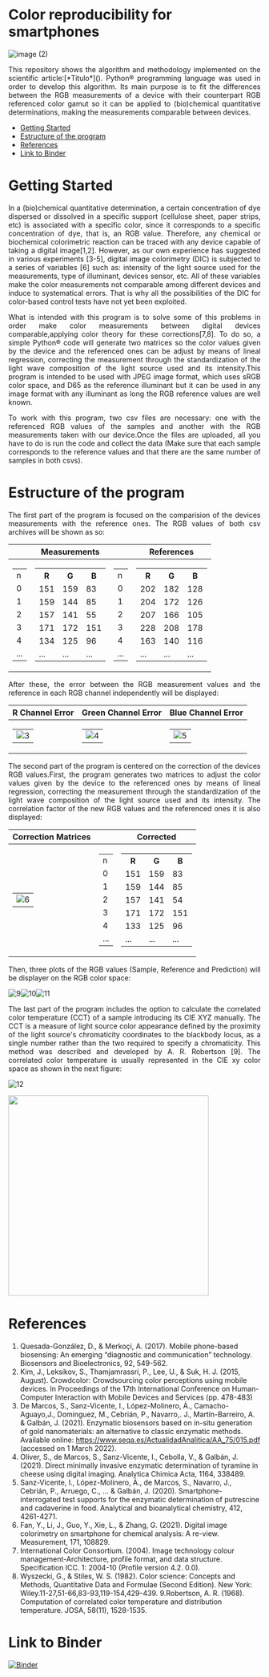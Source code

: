 # Color reproducibility for smartphones

![image (2)](https://user-images.githubusercontent.com/102466458/160293696-27c1b33d-35d0-4a08-823e-1acd7b894274.jpg)

<p align="justify">This repository shows the algorithm and methodology implemented on the scientific article:[*Titulo*](). Python® programming language was used in order to develop this algorithm. Its main purpose is to fit the differences between the RGB measurements of a device with their counterpart RGB referenced color gamut so it can be applied to (bio)chemical quantitative determinations, making the measurements comparable between devices.</p> 

- [Getting Started](#Getting-Started)
- [Estructure of the program](#Estructure-of-the-program)
- [References](#References)
- [Link to Binder](#Link-to-Binder)

# Getting Started

<p align="justify">In a (bio)chemical quantitative determination, a certain concentration of dye dispersed or dissolved in a specific support (cellulose sheet, paper strips, etc) is associated with a specific color, since it corresponds to a specific concentration of dye, that is, an RGB value. Therefore, any chemical or biochemical colorimetric reaction can be traced with any device capable of taking a digital image[1,2]. However, as our own experience has suggested in various experiments [3-5], digital image colorimetry (DIC) is subjected to a series of variables [6] such as: intensity of the light source used for the measurements, type of illuminant, devices sensor, etc. All of these variables make the color measurements not comparable among different devices and induce to systematical errors. That is why all the possibilities of the DIC for color-based control tests have not yet been exploited.</p> 

<p align="justify">What is intended with this program is to solve some of this problems in order make color measurements between digital devices comparable,applying color theory for these corrections[7,8]. To do so, a simple Python® code will generate two matrices so the color values given by the device and the referenced ones can be adjust by means of lineal regression, correcting the measurement through the standardization of the light wave composition of the light source used and its intensity.This program is intended to be used with JPEG image format, which uses sRGB color space, and D65 as the reference illuminant but it can be used in any image format with any illuminant as long the RGB reference values are well known.</p> 

<p align="justify">To work with this program, two csv files are necessary: one with the referenced RGB values of the samples and another with the RGB measurements taken with our device.Once the files are uploaded, all you have to do is run the code and collect the data (Make sure that each sample corresponds to the reference values and that there are the same number of samples in both csvs).</p> 

# Estructure of the program

<p align="justify">The first part of the program is focused on the comparision of the devices measurements with the reference ones. The RGB values of both csv archives will be shown as so:</p> 

||Measurements||References|
|:-:|:-: |:-:|:-:|
|<table><tr><td>n</td></tr><tr><td>0</td></tr><tr><td>1</td></tr><tr><td>2</td></tr><tr><td>3</td></tr><tr><td>4</td></tr><tr><td>...</td></tr></table>|<table> <tr><th>R</th><th>G</th><th>B</th></tr><tr><td>151 </td><td>159</td><td>83</td></tr><tr><td>159</td><td>144</td><td>85</td></tr><tr><td>157</td><td>141</td><td>55</td></tr><tr><td>171</td><td>172</td><td>151</td></tr><tr><td>134</td><td>125</td><td>96</td></tr><tr><td>...</td><td>...</td><td>...</td></tr></table>|<table><tr><td>n</td></tr><tr><td>0</td></tr><tr><td>1</td></tr><tr><td>2</td></tr><tr><td>3</td></tr><tr><td>4</td></tr><tr><td>...</td></tr></table>|<table><tr><th>R</th><th>G</th><th>B</th></tr><tr><td>202</td><td>182</td><td>128</td></tr><tr><td>204</td><td>172</td><td>126</td></tr><tr><td>207</td><td>166</td><td>105</td></tr><tr><td>228</td><td>208</td><td>178</td></tr><tr><td>163</td><td>140</td><td>116</td></tr><tr><td>...</td><td>...</td><td>...</td></tr></table>|

<p align="justify">After these, the error between the RGB measurement values and the reference in each RGB channel independently will be displayed:</p> 

|R Channel Error|Green Channel Error|Blue Channel Error|
|:-:|:-: |:-:|
|<table><tr><td>![3](https://user-images.githubusercontent.com/102466458/160363629-b002ac38-8590-453e-9f75-84dfa43a7d1f.jpg)</td></table>|<table><tr><td>![4](https://user-images.githubusercontent.com/102466458/160363640-8adef15f-0716-4b43-be97-41caa651badf.jpg)</td></table>|<table><tr><td>![5](https://user-images.githubusercontent.com/102466458/160363648-ac000238-9c3e-4013-8730-bf98ada82b95.jpg)</td></table>|

<p align="justify">The second part of the program is centered on the correction of the devices RGB values.First, the program generates two matrices to adjust the color values given by the device to the referenced ones by means of lineal regression, correcting the measurement through the standardization of the light wave composition of the light source used and its intensity. The correlation factor of the new RGB values and the referenced ones it is also displayed:</p> 

|Correction Matrices||Corrected|
|:-:|:-:|:-:|
|<table><tr><td>![6](https://user-images.githubusercontent.com/102466458/160364802-7e58dd07-bd63-4c82-958e-1f1a1b52c860.jpg)</td></table>|<table><tr><td>n</td></tr><tr><td>0</td></tr><tr><td>1</td></tr><tr><td>2</td></tr><tr><td>3</td></tr><tr><td>4</td></tr><tr><td>...</td></tr></table>|<table><tr><th>R</th><th>G</th><th>B</th></tr><tr><td>151</td><td>159</td><td>83</td></tr><tr><td>159</td><td>144</td><td>85</td></tr><tr><td>157</td><td>141</td><td>54</td></tr><tr><td>171</td><td>172</td><td>151</td></tr><tr><td>133</td><td>125</td><td>96</td></tr><tr><td>...</td><td>...</td><td>...</td></tr></table>|





















<p align="justify">Then, three plots of the RGB values (Sample, Reference and Prediction) will be displayer on the RGB color space:</p> 

![9](https://user-images.githubusercontent.com/102466458/160299738-2193fc7b-82c9-4819-934e-6dcbe978061b.jpg)![10](https://user-images.githubusercontent.com/102466458/160299741-c3fc78e0-7491-4964-bda1-58947ab40856.jpg)![11](https://user-images.githubusercontent.com/102466458/160299743-d1d4610a-9ccf-4e1b-9f29-3e5a2f7dd80f.jpg)

<p align="justify">The last part of the program includes the option to calculate the correlated color temperature (CCT) of a sample introducing its CIE XYZ manually.  The CCT is a measure of light source color appearance defined by the proximity of the light source's chromaticity coordinates to the blackbody locus, as a single number rather than the two required to specify a chromaticity. This method was described and developed by A. R. Robertson [9]. The correlated color temperature is usually represented in the CIE xy color space as shown in the next figure:</p> 

![12](https://user-images.githubusercontent.com/102466458/160299846-cd657cf7-d5da-496e-b0ac-0bc6277f5db6.jpg)

<p align="left">
  <img 
    width="400"
    height="400"
    src="https://user-images.githubusercontent.com/102466458/160288160-07edd717-50d3-40f8-9250-0d6dd6dbf4d5.gif"
  >
</p>

# References
1. Quesada-González, D., & Merkoçi, A. (2017). Mobile phone-based biosensing: An emerging “diagnostic and communication” technology. Biosensors and Bioelectronics, 92, 549-562.
2. Kim, J., Leksikov, S., Thamjamrassri, P., Lee, U., & Suk, H. J. (2015, August). Crowdcolor: Crowdsourcing color perceptions using mobile devices. In Proceedings of the 17th International Conference on Human-Computer Interaction with Mobile Devices and Services (pp. 478-483)
3. De Marcos, S., Sanz-Vicente, I., López-Molinero, Á., Camacho-Aguayo,J., Dominguez, M., Cebrián, P., Navarro,. J., Martín-Barreiro, A. & Galbán, J. (2021). Enzymatic biosensors based on in-situ generation of gold nanomaterials: an alternative to classic enzymatic methods. Available online: https://www.seqa.es/ActualidadAnalitica/AA_75/015.pdf (accessed on 1 March 2022).
4. Oliver, S., de Marcos, S., Sanz-Vicente, I., Cebolla, V., & Galbán, J. (2021). Direct minimally invasive enzymatic determination of tyramine in cheese using digital imaging. Analytica Chimica Acta, 1164, 338489.
5. Sanz-Vicente, I., López-Molinero, Á., de Marcos, S., Navarro, J., Cebrián, P., Arruego, C., ... & Galbán, J. (2020). Smartphone-interrogated test supports for the enzymatic determination of putrescine and cadaverine in food. Analytical and bioanalytical chemistry, 412, 4261-4271.
6. Fan, Y., Li, J., Guo, Y., Xie, L., & Zhang, G. (2021). Digital image colorimetry on smartphone for chemical analysis: A re-view. Measurement, 171, 108829.
7. International Color Consortium. (2004). Image technology colour management-Architecture, profile format, and data structure. Specification ICC. 1: 2004-10 (Profile version 4.2. 0.0).
8.	Wyszecki, G., & Stiles, W. S. (1982). Color science: Concepts and Methods, Quantitative Data and Formulae (Second Edition). New York: Wiley.11-27,51-66,83-93,119-154,429-439.
9.Robertson, A. R. (1968). Computation of correlated color temperature and distribution temperature. JOSA, 58(11), 1528-1535.

# Link to Binder
[![Binder](https://mybinder.org/badge_logo.svg)](https://mybinder.org/v2/gh/lpsienes/color_reproducibility_for_smartphones/main)
